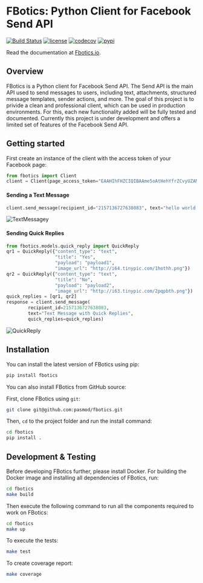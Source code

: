 # FBotics: Python Client for Facebook Send API

[![Build Status](https://travis-ci.org/pasmod/fbotics.svg?branch=master)](https://travis-ci.org/pasmod/fbotics)
[![license](https://img.shields.io/github/license/mashape/apistatus.svg?maxAge=2592000)](https://github.com/pasmod/fbotics/blob/master/LICENSE.txt)
[![codecov](https://codecov.io/gh/pasmod/fbotics/branch/master/graph/badge.svg)](https://codecov.io/gh/pasmod/fbotics)
[![pypi](https://img.shields.io/pypi/v/fbotics.svg)](https://pypi.org/project/fbotics/)


Read the documentation at [Fbotics.io](https://pasmod.github.io/fbotics/).


## Overview

FBotics is a Python client for Facebook Send API. The Send API is the main API used to send messages to users, including text,
attachments, structured message templates, sender actions, and more. The goal of this project is to privide a clean and professional
client, which can be used in production environments. For this, each new functionality added will be fully tested and
documented. Currently this project is under development and offers a limited set of features of the Facebook Send API.

## Getting started

First create an instance of the client with the access token of your Facebook page:
```python
from fbotics import Client
client = Client(page_access_token="EAAHIhFHZCIQIBAAme5oAtHehYfrZCvyUZAMLABGEW8ZBmdZASYFp8wdhtbD3POKbT7m3yOnue9Y2JrYZAZBSVne0yHfdKKKfxrjL1aZB5nFCWVjBZA7BiZBNsMrVhSZCfqi4cB6CZCi2CUh41waGNlIc7gcFxAl421dqoNBUPD5ZAjxiHrAJmDRdYx8ATJRBkRqRhowMZD")
```

#### Sending a Text Message
```python
client.send_message(recipient_id="2157136727638083", text="hello world!")
```

![TextMessagey](http://i65.tinypic.com/20f95q1.png)

#### Sending Quick Replies
```python
from fbotics.models.quick_reply import QuickReply
qr1 = QuickReply({"content_type": "text",
                  "title": "Yes",
                  "payload": "payload1",
                  "image_url": "http://i64.tinypic.com/1hothh.png"})
qr2 = QuickReply({"content_type": "text",
                  "title": "No",
                  "payload": "payload2",
                  "image_url": "http://i63.tinypic.com/2pqpbth.png"})
quick_replies = [qr1, qr2]
response = client.send_message(
        recipient_id=2157136727638083,
        text="Text Message with Quick Replies",
        quick_replies=quick_replies)
```

![QuickReply](http://i64.tinypic.com/33myeyu.png)

## Installation

You can install the latest version of FBotics using pip:
```sh
pip install fbotics
```

You can also install FBotics from GitHub source:

First, clone FBotics using `git`:

```sh
git clone git@github.com:pasmod/fbotics.git
```

Then, `cd` to the project folder and run the install command:
```sh
cd fbotics
pip install .
```

## Development & Testing

Before developing FBotics further, please install Docker. For building the Docker image and installing all dependencies
of FBotics, run:

```sh
cd fbotics
make build
```

Then execute the following command to run all the components required to work on FBotics:

```sh
cd fbotics
make up
```

To execute the tests:

```sh
make test
```

To create coverage report:

```sh
make coverage
```

